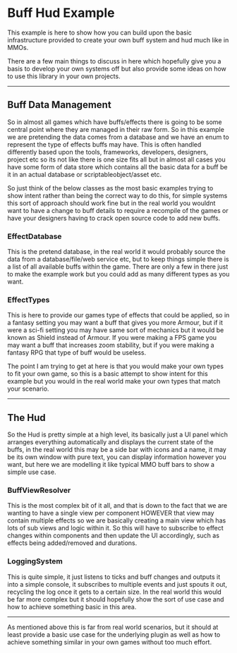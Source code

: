 ﻿# Buff Hud Example

This example is here to show how you can build upon the basic infrastructure provided to create your own buff system and hud much like in MMOs.

There are a few main things to discuss in here which hopefully give you a basis to develop your own systems off but also provide some ideas on
how to use this library in your own projects.

---

## Buff Data Management

So in almost all games which have buffs/effects there is going to be some central point where they are managed in their raw form. So in this
example we are pretending the data comes from a database and we have an enum to represent the type of effects buffs may have. This is often 
handled differently based upon the tools, frameworks, developers, designers, project etc so its not like there is one size fits all but in almost 
all cases you have some form of data store which contains all the basic data for a buff be it in an actual database or scriptableobject/asset etc.

So just think of the below classes as the most basic examples trying to show intent rather than being the correct way to do this, for simple systems
this sort of approach should work fine but in the real world you wouldnt want to have a change to buff details to require a recompile of the games
or have your designers having to crack open source code to add new buffs.

### EffectDatabase

This is the pretend database, in the real world it would probably source the data from a database/file/web service etc, but to keep things simple
there is a list of all available buffs within the game. There are only a few in there just to make the example work but you could add as many 
different types as you want.

### EffectTypes

This is here to provide our games type of effects that could be applied, so in a fantasy setting you may want a buff that gives you more Armour,
but if it were a sci-fi setting you may have same sort of mechanics but it would be known as Shield instead of Armour. If you were making a FPS 
game you may want a buff that increases zoom stability, but if you were making a fantasy RPG that type of buff would be useless.

The point I am trying to get at here is that you would make your own types to fit your own game, so this is a basic attempt to show intent for 
this example but you would in the real world make your own types that match your scenario.

---

## The Hud

So the Hud is pretty simple at a high level, its basically just a UI panel which arranges everything automatically and displays the current
state of the buffs, in the real world this may be a side bar with icons and a name, it may be its own window with pure text, you can display
information however you want, but here we are modelling it like typical MMO buff bars to show a simple use case.

### BuffViewResolver

This is the most complex bit of it all, and that is down to the fact that we are wanting to have a single view per component HOWEVER that
view may contain multiple effects so we are basically creating a main view which has lots of sub views and logic within it. So this will
have to subscribe to effect changes within components and then update the UI accordingly, such as effects being added/removed and durations.

### LoggingSystem

This is quite simple, it just listens to ticks and buff changes and outputs it into a simple console, it subscribes to multiple events
and just spouts it out, recycling the log once it gets to a certain size. In the real world this would be far more complex but it should
hopefully show the sort of use case and how to achieve something basic in this area.

---

As mentioned above this is far from real world scenarios, but it should at least provide a basic use case for the underlying plugin as well 
as how to achieve something similar in your own games without too much effort.